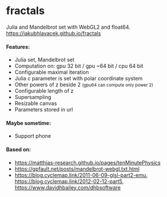 # fractals
Julia and Mandelbrot set with WebGL2 and float64.
<a href="https://jakubhlavacek.github.io/fractals">https://jakubhlavacek.github.io/fractals</a>

#### Features:
- Julia set, Mandelbrot set
- Computation on: gpu 32 bit / gpu ~64 bit / cpu 64 bit
- Configurable maximal iteration
- Julia c parameter is set with polar coordinate system
- Other powers of z beside 2 <small>(gpu64 can compute only power 2)</small>
- Configurable length of z
- Supersampling
- Resizable canvas
- Parameters stored in url

#### Maybe sometime:
- Support phone

#### Based on:
- https://matthias-research.github.io/pages/tenMinutePhysics
- https://gpfault.net/posts/mandelbrot-webgl.txt.html
- https://blog.cyclemap.link/2011-06-09-glsl-part2-emu, https://blog.cyclemap.link/2012-02-12-part5, https://www.davidhbailey.com/dhbsoftware
